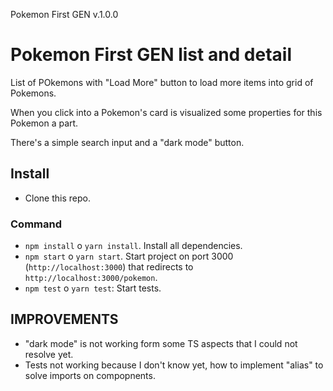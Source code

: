 Pokemon First GEN  v.1.0.0

# Pokemon First GEN list and detail

List of POkemons with "Load More" button to load more items into grid of Pokemons.

When you click into a Pokemon's card is visualized some properties for this Pokemon a part.

There's a simple search input and a "dark mode" button.

## Install

- Clone this repo.

### Command

- `npm install` o `yarn install`. Install all dependencies.
- `npm start` o `yarn start`. Start project on port 3000 (`http://localhost:3000`) that redirects to `http://localhost:3000/pokemon`.
- `npm test` o `yarn test`: Start tests.

## IMPROVEMENTS

- "dark mode" is not working form some TS aspects that I could not resolve yet.
- Tests not working because I don't know yet, how to implement "alias" to solve imports on compopnents.
